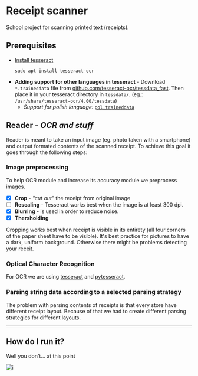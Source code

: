 # Receipt scanner

School project for scanning printed text (receipts).

## Prerequisites
* [Install tesseract](https://github.com/tesseract-ocr/tesseract/wiki#installation)
  ```
  sudo apt install tesseract-ocr
  ```
* **Adding support for other languages in tesseract** - 
Download `*.traineddata` file from [github.com/tesseract-ocr/tessdata_fast](https://github.com/tesseract-ocr/tessdata_fast).
Then place it in your tesseract directory in `tessdata/`. (eg.: `/usr/share/tesseract-ocr/4.00/tessdata`)
    - *Support for polish language:* [`pol.traineddata`](https://github.com/tesseract-ocr/tessdata_fast/raw/master/pol.traineddata)


## Reader - *OCR and stuff*

Reader is meant to take an input image (eg. photo taken with a smartphone) and output 
formated contents of the scanned receipt. To achieve this goal it goes through 
the following steps:

### Image preprocessing 
To help OCR module and increase its accuracy module we preprocess images. 
- [x] **Crop** - *"cut out"* the receipt from original image
- [ ] **Rescaling** - Tesseract works best when the image is at least 300 dpi.
- [x] **Blurring** -  is used in order to reduce noise.
- [x] **Thersholding** 

Cropping works best when receipt is visible in its entirety (all four corners of the paper sheet have to be visible). It's best practice for pictures to have a dark, uniform background. Otherwise there might be problems detecting your receit.

### Optical Character Recognition
For OCR we are using [tesseract](https://github.com/tesseract-ocr/tesseract) and [pytesseract](https://github.com/madmaze/pytesseract).

### Parsing string data according to a selected parsing strategy
The problem with parsing contents of receipts is that every store have different receipt layout. Because of that we had to create different parsing strategies for different layouts.

----
## How do I run it?
Well you don't... at this point

![i](https://i.kym-cdn.com/photos/images/newsfeed/001/305/222/ae7.gif)



